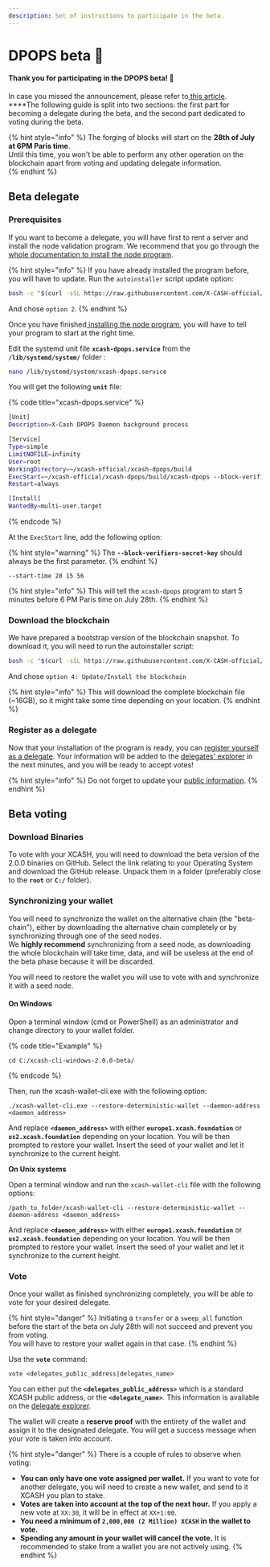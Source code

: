 ```yaml
---
description: Set of instructions to participate in the beta.
---
```


# DPOPS beta 🚧

#### **Thank you for participating in the DPOPS beta! 🙏**

In case you missed the announcement, please refer to[ this article](https://medium.com/x-cash/delegated-proof-of-private-stake-beta-general-information-and-schedule-5d7e513b11).  
****The following guide is split into two sections: the first part for becoming a delegate during the beta, and the second part dedicated to voting during the beta.

{% hint style="info" %}
The forging of blocks will start on the **28th of July at 6PM Paris time**.   
Until this time, you won't be able to perform any other operation on the blockchain apart from voting and updating delegate information.  
{% endhint %}

## Beta delegate

### Prerequisites

If you want to become a delegate, you will have first to rent a server and install the node validation program. We recommend that you go through the [whole documentation to install the node program](get-started.md). 

{% hint style="info" %}
If you have already installed the program before, you will have to update. Run the `autoinstaller` script update option: 

```bash
bash -c "$(curl -sSL https://raw.githubusercontent.com/X-CASH-official/xcash-dpops/master/scripts/autoinstaller/autoinstaller.sh)"
```

And chose `option 2`.
{% endhint %}

Once you have finished[ installing the node program](node-installation.md), you will have to tell your program to start at the right time. 

Edit the systemd unit file **`xcash-dpops.service`** from the **`/lib/systemd/system/`** folder :

```bash
nano /lib/systemd/system/xcash-dpops.service
```

You will get the following **`unit`** file:

{% code title="xcash-dpops.service" %}
```bash
[Unit]
Description=X-Cash DPOPS Daemon background process

[Service]
Type=simple
LimitNOFILE=infinity
User=root
WorkingDirectory=~/xcash-official/xcash-dpops/build
ExecStart=~/xcash-official/xcash-dpops/build/xcash-dpops --block-verifiers-secret-key BLOCK_VERIFIER_SECRET_KEY
Restart=always

[Install]
WantedBy=multi-user.target
```
{% endcode %}

At the `ExecStart` line, add the following option:

{% hint style="warning" %}
The **`--block-verifiers-secret-key`** should always be the first parameter.
{% endhint %}

```text
--start-time 28 15 56
```

{% hint style="info" %}
This will tell the `xcash-dpops` program to start 5 minutes before 6 PM Paris time on July 28th.
{% endhint %}

### Download the blockchain

We have prepared a bootstrap version of the blockchain snapshot. To download it, you will need to run the autoinstaller script:

```bash
bash -c "$(curl -sSL https://raw.githubusercontent.com/X-CASH-official/xcash-dpops/master/scripts/autoinstaller/autoinstaller.sh)"
```

And chose `option 4: Update/Install the blockchain`

{% hint style="info" %}
This will download the complete blockchain file \(~16GB\), so it might take some time depending on your location. 
{% endhint %}

###  Register as a delegate

Now that your installation of the program is ready, you can [register yourself as a delegate](register-delegate.md). Your information will be added to the [delegates' explorer](http://delegates.xcash.foundation/auth/tables/delegates) in the next minutes, and you will be ready to accept votes!

{% hint style="info" %}
Do not forget to update your [public information](register-delegate.md#3-update-public-information).
{% endhint %}

## Beta voting

### Download Binaries

To vote with your XCASH, you will need to download the beta version of the 2.0.0 binaries on GitHub. Select the link relating to your Operating System and download the GitHub release. Unpack them in a folder \(preferably close to the **`root`** or **`C:/`** folder\).

### **Synchronizing your wallet**

You will need to synchronize the wallet on the alternative chain \(the "beta-chain"\), either by downloading the alternative chain completely or by synchronizing through one of the seed nodes.   
We **highly recommend** synchronizing from a seed node, as downloading the whole blockchain will take time, data, and will be useless at the end of the beta phase because it will be discarded.

You will need to restore the wallet you will use to vote with and synchronize it with a seed node.

#### On Windows

Open a terminal window \(cmd or PowerShell\) as an administrator and change directory to your wallet folder. 

{% code title="Example" %}
```text
cd C:/xcash-cli-windows-2.0.0-beta/
```
{% endcode %}

Then, run the xcash-wallet-cli.exe with the following option:

```text
./xcash-wallet-cli.exe --restore-deterministic-wallet --daemon-address <daemon_address>
```

And replace **`<daemon_address>`** with either **`europe1.xcash.foundation`** or **`us2.xcash.foundation`** depending on your location. You will be then prompted to restore your wallet. Insert the seed of your wallet and let it synchronize to the current height.

**On Unix systems**

Open a terminal window and run the `xcash-wallet-cli` file with the following options:

```text
/path_to_folder/xcash-wallet-cli --restore-deterministic-wallet --daemon-address <daemon_address>
```

And replace **`<daemon_address>`** with either **`europe1.xcash.foundation`** or **`us2.xcash.foundation`** depending on your location. You will be then prompted to restore your wallet. Insert the seed of your wallet and let it synchronize to the current height.

### Vote

Once your wallet as finished synchronizing completely, you will be able to vote for your desired delegate.

{% hint style="danger" %}
Initiating a `transfer` or a `sweep_all` function before the start of the beta on July 28th will not succeed and prevent you from voting.   
You will have to restore your wallet again in that case. 
{% endhint %}

Use the **`vote`** command:

```text
vote <delegates_public_address|delegates_name>
```

You can either put the **`<delegates_public_address>`** which is a standard XCASH public address, or the **`<delegate_name>`**. This information is available on the [delegate explorer](http://delegates.xcash.foundation/).

The wallet will create a **reserve proof** with the entirety of the wallet and assign it to the designated delegate. You will get a success message when your vote is taken into account.

{% hint style="danger" %}
There is a couple of rules to observe when voting:

* **You can only have one vote assigned per wallet.** If you want to vote for another delegate, you will need to create a new wallet, and send to it XCASH you plan to stake.
* **Votes are taken into account at the top of the next hour.** If you apply a new vote at `XX:30`, it will be in effect at `XX+1:00`.
* **You need a minimum of `2,000,000 (2 Million) XCASH` in the wallet to vote.**
* **Spending any amount in your wallet will cancel the vote.** It is recommended to stake from a wallet you are not actively using.
{% endhint %}

